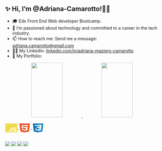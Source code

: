 ## ✨ Hi, I’m @Adriana-Camarotto!👋😀

- 🎓 Edx Front End Web developer Bootcamp.
- 💖 I’m passioned  about technology and committed to a career in the tech industry. 
- 📫 How to reach me: Send me a message: adriana.camarotto@gmail.com
- 👩‍💻 My Linkedin: [linkedin.com/in/adriana-maziero-camarotto](https://www.linkedin.com/in/adriana-camarotto/)
- 🎯 My Portfolio: 


<div align="center">
  <a href="https://github.com/Adriana-Camarotto">
  <img height="180em" width="45%" display: flex src="https://github-readme-stats.vercel.app/api?username=Adriana-Camarotto&show_icons=true&theme=radical&include_all_commits=true&count_private=true"/>
 <img height="180em" width="45%" display: flex src="https://github-readme-stats.vercel.app/api/top-langs/?username=Adriana-Camarotto&layout=compact&langs_count=7&theme=radical"/>
</div>
  
<div style="display: inline_block"><br>
  <img align="center" alt="Adri-Js" height="30" width="40" src="https://raw.githubusercontent.com/devicons/devicon/master/icons/javascript/javascript-plain.svg">
  <img align="center" alt="Adri-HTML" height="30" width="40" src="https://raw.githubusercontent.com/devicons/devicon/master/icons/html5/html5-original.svg">
  <img align="center" alt="Adri-CSS" height="30" width="40" src="https://raw.githubusercontent.com/devicons/devicon/master/icons/css3/css3-original.svg">
 
##

<div> 
  <a href="https://www.instagram.com/adri.camarotto/" target="_blank">
    <img src="https://img.shields.io/badge/-Instagram-%23E4405F?style=for-the-badge&logo=instagram&logoColor=white" target="_blank"></a>
  <a href="https://discord.gg/#4820" target="_blank">
    <img src="https://img.shields.io/badge/Discord-7289DA?style=for-the-badge&logo=discord&logoColor=white"></a> 
  <a href = "mailto:adriana.camarotto@gmail.com">
    <img src="https://img.shields.io/badge/-Gmail-%23333?style=for-the-badge&logo=gmail&logoColor=white" target="_blank"></a>
  <a href="https://www.linkedin.com/in/adriana-camarotto/" target="_blank">
    <img src="https://img.shields.io/badge/-LinkedIn-%230077B5?style=for-the-badge&logo=linkedin&logoColor=white" target="_blank"></a> 
 </div>
 
<!-- ![Snake animation](https://github.com/Adriana-Camarotto/Adriana-Camarotto/blob/output/github-contribution-grid-snake.svg) -->
 

